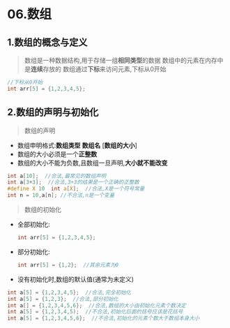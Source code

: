 # 06.数组
## 1.数组的概念与定义
>数组是一种数据结构,用于存储一组**相同类型**的数据
数组中的元素在内存中是**连续**存放的
数组通过**下标**来访问元素,下标从0开始
```c
//下标从0开始
int arr[5] = {1,2,3,4,5};
```

## 2.数组的声明与初始化
>数组的声明
- 数组申明格式:**数组类型** **数组名** [**数组的大小**]
- 数组的大小必须是一个**正整数**
- 数组的大小不能为负数,且数组一旦声明,**大小就不能改变**

```c
int a[10];  //合法,最常见的数组声明
int a[3+3];  //合法,3+3的结果是一个正确的正整数
#define X 10  int a[X];  //合法,X是一个符号常量
int n = 10,a[n]; //不合法,n是一个变量
```

>数组的初始化
- 全部初始化:
  ```c
  int arr[5] = {1,2,3,4,5};
- 部分初始化:
  ```c
  int arr[5] = {1,2};  //其余元素为0
- 没有初始化时,数组的默认值(通常为未定义)
```c 
int a[5] = {1,2,3,4,5};  //合法,完全初始化
int a[5] = {1,2,3};  //合法,部分初始化
int a[] = {1,2,3,4,5,6};  //合法,数组的大小由初始化元素个数决定
int a[5] = {1,2,3,4,5);  //不合法,初始化后面的括号应该是花括号
int a[5] = {1,2,3,4,5,6};  //不合法,初始化的元素个数大于数组本身大小
```
